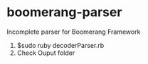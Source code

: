 # boomerang-parser 
Incomplete parser for Boomerang Framework <br>
1. $sudo ruby decoderParser.rb <br>
2. Check Ouput folder <br>
